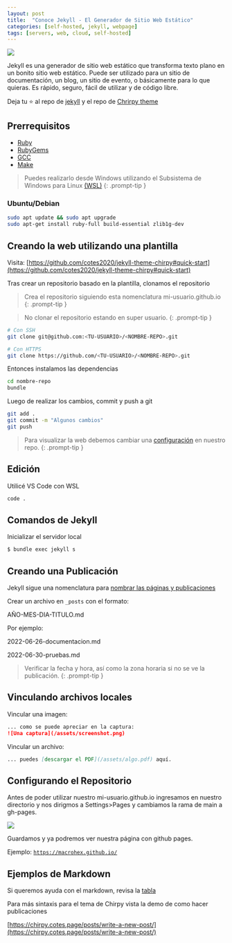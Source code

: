 ```yaml
---
layout: post
title:  "Conoce Jekyll - El Generador de Sitio Web Estático"
categories: [self-hosted, jekyll, webpage]
tags: [servers, web, cloud, self-hosted]
---
```


![](https://miro.medium.com/max/1400/1*xhVXlPsI9x1zF4_mK5gFbw.png)

Jekyll es una generador de sitio web estático que transforma texto plano en un bonito sitio web estático. Puede ser utilizado para un sitio de documentación, un blog, un sitio de evento, o básicamente para lo que quieras. Es rápido, seguro, fácil de utilizar y de código libre. 


Deja tu ⭐ al repo de [jekyll](https://github.com/jekyll/jekyll) y el repo de [Chrirpy theme](https://github.com/cotes2020/jekyll-theme-chirpy)


## Prerrequisitos

* [Ruby](https://www.ruby-lang.org/en/downloads/)
* [RubyGems](https://rubygems.org/pages/download)
* [GCC](https://gcc.gnu.org/install/)
* [Make](https://www.gnu.org/software/make/)

> Puedes realizarlo desde Windows utilizando el Subsistema de Windows para Linux [(WSL)](https://docs.microsoft.com/en-us/windows/wsl/install)
{: .prompt-tip }


### Ubuntu/Debian
```bash
sudo apt update && sudo apt upgrade
sudo apt-get install ruby-full build-essential zlib1g-dev
```

## Creando la web utilizando una plantilla
Visita: [https://github.com/cotes2020/jekyll-theme-chirpy#quick-start](https://github.com/cotes2020/jekyll-theme-chirpy#quick-start)

Tras crear un repositorio basado en la plantilla, clonamos el repositorio

> Crea el repositorio siguiendo esta nomenclatura mi-usuario.github.io
{: .prompt-tip }

> No clonar el repositorio estando en super usuario.
{: .prompt-tip }

``` bash
# Con SSH
git clone git@github.com:<TU-USUARIO>/<NOMBRE-REPO>.git

# Con HTTPS
git clone https://github.com/<TU-USUARIO>/<NOMBRE-REPO>.git
```


Entonces instalamos las dependencias

``` bash
cd nombre-repo
bundle
```

Luego de realizar los cambios, commit y push a git

``` bash
git add .
git commit -m "Algunos cambios"
git push
```

> Para visualizar la web debemos cambiar una [configuración](#configurando-el-repositorio) en nuestro repo.
{: .prompt-tip }

## Edición

Utilicé VS Code con WSL
```bash
code .
```

## Comandos de Jekyll

Inicializar el servidor local

``` bash
$ bundle exec jekyll s
```

## Creando una Publicación
Jekyll sigue una nomenclatura para [nombrar las páginas y publicaciones](https://jekyllrb.com/docs/posts/)

Crear un archivo en ``_posts`` con el formato:

AÑO-MES-DIA-TITULO.md

Por ejemplo:

2022-06-26-documentacion.md

2022-06-30-pruebas.md

> Verificar la fecha y hora, así como la zona horaria si no se ve la publicación.
{: .prompt-tip }

## Vinculando archivos locales

Vincular una imagen:

```md
... como se puede apreciar en la captura:
![Una captura](/assets/screenshot.png)
```

Vincular un archivo:

```md
... puedes [descargar el PDF](/assets/algo.pdf) aquí.
```

## Configurando el Repositorio

Antes de poder utilizar nuestro mi-usuario.github.io ingresamos en nuestro directorio y nos dirigmos a Settings>Pages y cambiamos la rama de main a gh-pages.

![](https://i.imgur.com/c9zONVS.png)

Guardamos y ya podremos ver nuestra página con github pages.

Ejemplo: [``https://macrohex.github.io/``](https://macrohex.github.io/)


## Ejemplos de Markdown
Si queremos ayuda con el markdown, revisa la [tabla](https://www.markdownguide.org/cheat-sheet/)

Para más sintaxis para el tema de Chirpy vista la demo de como hacer publicaciones

[https://chirpy.cotes.page/posts/write-a-new-post/](https://chirpy.cotes.page/posts/write-a-new-post/)